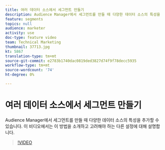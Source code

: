 ```yaml
---
title: 여러 데이터 소스에서 세그먼트 만들기
description: Audience Manager에서 세그먼트를 만들 때 다양한 데이터 소스의 특성을 추가할 수 있습니다. 이 비디오에서는 이 방법을 소개하고 고려해야 하는 다른 설정에 대해 설명합니다.
feature: segments
topics: null
audience: marketer
activity: use
doc-type: feature video
team: Technical Marketing
thumbnail: 37713.jpg
kt: 5867
translation-type: tm+mt
source-git-commit: e2783b1740dac0819ded3827d74f9f78decc5935
workflow-type: tm+mt
source-wordcount: '74'
ht-degree: 0%

---
```



# 여러 데이터 소스에서 세그먼트 만들기

Audience Manager에서 세그먼트를 만들 때 다양한 데이터 소스의 특성을 추가할 수 있습니다. 이 비디오에서는 이 방법을 소개하고 고려해야 하는 다른 설정에 대해 설명합니다.

>[!VIDEO](https://video.tv.adobe.com/v/37713/?quality=12&learn=on)
